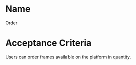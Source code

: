 # Name
Order  

# Acceptance Criteria
Users can order frames available on the platform in quantity.  
